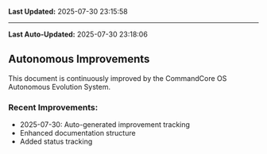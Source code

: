 

**Last Updated:** 2025-07-30 23:15:58


---
**Last Auto-Updated:** 2025-07-30 23:18:06


## Autonomous Improvements

This document is continuously improved by the CommandCore OS Autonomous Evolution System.

### Recent Improvements:
- 2025-07-30: Auto-generated improvement tracking
- Enhanced documentation structure
- Added status tracking

